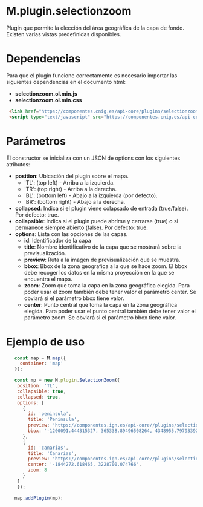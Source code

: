 # M.plugin.selectionzoom

Plugin que permite la elección del área geográfica de la capa de fondo. Existen varias vistas predefinidas disponibles.

# Dependencias

Para que el plugin funcione correctamente es necesario importar las siguientes dependencias en el documento html:

- **selectionzoom.ol.min.js**
- **selectionzoom.ol.min.css**

```html
 <link href="https://componentes.cnig.es/api-core/plugins/selectionzoom/selectionzoom.ol.min.css" rel="stylesheet" />
 <script type="text/javascript" src="https://componentes.cnig.es/api-core/plugins/selectionzoom/selectionzoom.ol.min.js"></script>
```

# Parámetros

El constructor se inicializa con un JSON de options con los siguientes atributos:

- **position**:  Ubicación del plugin sobre el mapa.
  - 'TL': (top left) - Arriba a la izquierda.
  - 'TR': (top right) - Arriba a la derecha.
  - 'BL': (bottom left) - Abajo a la izquierda (por defecto).
  - 'BR': (bottom right) - Abajo a la derecha.
- **collapsed**: Indica si el plugin viene colapsado de entrada (true/false). Por defecto: true.
- **collapsible**: Indica si el plugin puede abrirse y cerrarse (true) o si permanece siempre abierto (false). Por defecto: true.
- **options**: Lista con las opciones de las capas.
  - **id**: Identificador de la capa
  - **title**: Nombre identificativo de la capa que se mostrará sobre la previsualización.
  - **preview**: Ruta a la imagen de previsualización que se muestra.
  - **bbox**: Bbox de la zona geografica a la que se hace zoom. El bbox debe recoger los datos en la misma proyección en la que se encuentra el mapa.
  - **zoom**: Zoom que toma la capa en la zona geográfica elegida. Para poder usar el zoom también debe tener valor el parámetro center. Se obviará si el parámetro bbox tiene valor.
  - **center**: Punto central que toma la capa en la zona geográfica elegida. Para poder usar el punto central también debe tener valor el parámetro zoom. Se obviará si el parámetro bbox tiene valor.

# Ejemplo de uso

```javascript
   const map = M.map({
     container: 'map'
   });

   const mp = new M.plugin.SelectionZoom({
    position: 'TL',
    collapsible: true,
    collapsed: true,
    options: [
      {
        id: 'peninsula',
        title: 'Peninsula',
        preview: 'https://componentes.ign.es/api-core//plugins/selectionzoom/images/espana.png',
        bbox: '-1200091.444315327, 365338.89496508264, 4348955.797933925, 5441088.058207252'
      },
      {
        id: 'canarias',
        title: 'Canarias',
        preview: 'https://componentes.ign.es/api-core//plugins/selectionzoom/images/canarias.png',
        center: '-1844272.618465, 3228700.074766',
        zoom: 8
      }
    ]
    });

   map.addPlugin(mp);
```
